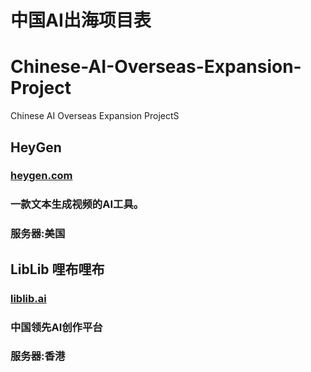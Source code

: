 # 中国AI出海项目表
# Chinese-AI-Overseas-Expansion-Project
Chinese AI Overseas Expansion ProjectS

## HeyGen
### [heygen.com](https://www.heygen.com/)
### 一款文本生成视频的AI工具。
### 服务器:美国

##

## LibLib 哩布哩布
### [liblib.ai](https://www.liblib.ai/)
### 中国领先AI创作平台
### 服务器:香港

